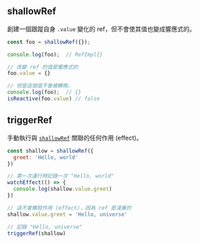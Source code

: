 ## shallowRef
創建一個跟蹤自身 `.value` 變化的 ref，但不會使其值也變成響應式的。
```js
const foo = shallowRef({});

console.log(foo);  // RefImpl{}

// 改變 ref 的值是響應式的
foo.value = {}

// 但是這個值不會被轉換。
console.log(foo);  // {}
isReactive(foo.value) // false
```

## triggerRef
手動執行與 [`shallowRef`](https://v3.cn.vuejs.org/api/refs-api.html#shallowref) 關聯的任何作用 (effect)。


```js
const shallow = shallowRef({
  greet: 'Hello, world'
})

// 第一次運行時記錄一次 "Hello, world"
watchEffect(() => {
  console.log(shallow.value.greet)
})

// 這不會觸發作用 (effect)，因為 ref 是淺層的
shallow.value.greet = 'Hello, universe'

// 記錄 "Hello, universe"
triggerRef(shallow)
```
